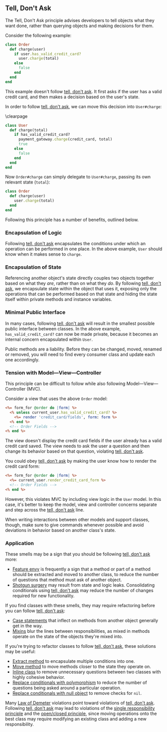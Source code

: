 ## Tell, Don't Ask

The Tell, Don't Ask principle advises developers to tell objects what they want
done, rather than querying objects and making decisions for them.

Consider the following example:

``` ruby
class Order
  def charge(user)
    if user.has_valid_credit_card?
      user.charge(total)
    else
      false
    end
  end
end
```

This example doesn't follow [tell, don't ask](#tell-dont-ask). It first asks if the user has a
valid credit card, and then makes a decision based on the user's state.

In order to follow [tell, don't ask](#tell-dont-ask), we can move this decision into
`User#charge`:

\clearpage

``` ruby
class User
  def charge(total)
    if has_valid_credit_card?
      payment_gateway.charge(credit_card, total)
      true
    else
      false
    end
  end
end
```

Now `Order#charge` can simply delegate to `User#charge`, passing its own relevant
state (`total`):

``` ruby
class Order
  def charge(user)
    user.charge(total)
  end
end
```

Following this principle has a number of benefits, outlined below.

### Encapsulation of Logic

Following [tell, don't ask](#tell-dont-ask) encapsulates the conditions under which an operation
can be performed in one place. In the above example, `User` should know when it
makes sense to `charge`.

### Encapsulation of State

Referencing another object's state directly couples two objects together based
on what they _are_, rather than on what they _do_. By following [tell, don't ask](#tell-dont-ask),
we encapsulate state within the object that uses it, exposing only the
operations that can be performed based on that state and hiding the state
itself within private methods and instance variables.

### Minimal Public Interface

In many cases, following [tell, don't ask](#tell-dont-ask) will result in the smallest possible
public interface between classes. In the above example, `has_valid_credit_card?`
can now be made private, because it becomes an internal concern encapsulated
within `User`.

Public methods are a liability. Before they can be changed, moved, renamed or
removed, you will need to find every consumer class and update each one accordingly.

### Tension with Model&mdash;View&mdash;Controller

This principle can be difficult to follow while also following
Model&mdash;View&mdash;Controller (MVC).

Consider a view that uses the above `Order` model:

``` rhtml
<%= form_for @order do |form| %>
  <% unless current_user.has_valid_credit_card? %>
    <%= render 'credit_card/fields', form: form %>
  <% end %>
  <!-- Order Fields -->
<% end %>
```

The view doesn't display the credit card fields if the user already has a valid
credit card saved. The view needs to ask the user a question and then change its
behavior based on that question, violating [tell, don't ask](#tell-dont-ask).

You could obey [tell, don't ask](#tell-dont-ask) by making the user know how to render the credit
card form:

``` rhtml
<%= form_for @order do |form| %>
  <%= current_user.render_credit_card_form %>
  <!-- Order Fields -->
<% end %>
```

However, this violates MVC by including view logic in the `User` model. In this
case, it's better to keep the model, view and controller concerns separate and
step across the [tell, don't ask](#tell-dont-ask) line.

When writing interactions between other models and support classes, though, make
sure to give commands whenever possible and avoid deviations in behavior based
on another class's state.

### Application

These smells may be a sign that you should be following [tell, don't ask](#tell-dont-ask) more:

* [Feature envy](#feature-envy) is frequently a sign that a method or part of a
  method should be extracted and moved to another class, to reduce the number of
  questions that method must ask of another object.
* [Shotgun surgery](#shotgun-surgery) may result from state and logic leaks.
  Consolidating conditionals using [tell, don't ask](#tell-dont-ask) may reduce the number of
  changes required for new functionality.

If you find classes with these smells, they may require refactoring before you
can follow [tell, don't ask](#tell-dont-ask):

* [Case statements](#case-statement) that inflect on methods from another object
  generally get in the way.
* [Mixins](#mixin) blur the lines between responsibilities, as mixed in methods
  operate on the state of the objects they're mixed into.

If you're trying to refactor classes to follow [tell, don't ask](#tell-dont-ask), these solutions
may be useful:

* [Extract method](#extract-method) to encapsulate multiple conditions into one.
* [Move method](#move-method) to move methods closer to the state they operate
  on.
* [Inline class](#inline-class) to remove unnecessary questions between two
  classes with highly cohesive behavior.
* [Replace conditionals with
  polymorphism](#replace-conditional-with-polymorphism) to reduce the number of
  questions being asked around a particular operation.
* [Replace conditionals with null object](#replace-conditional-with-null-object)
  to remove checks for `nil`.

Many [Law of Demeter](#law-of-demeter) violations point toward violations of
[tell, don't ask](#tell-dont-ask). Following [tell, don't ask](#tell-dont-ask) may lead to violations of the [single
responsibility principle](#single-responsibility-principle) and the [open/closed
principle](#openclosed-principle), since moving operations onto the best class may
require modifying an existing class and adding a new responsibility.
